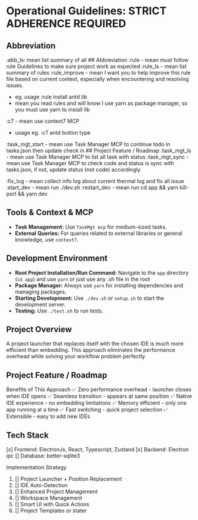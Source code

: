 # Operational Guidelines: STRICT ADHERENCE REQUIRED

## Abbreviation

:abb_ls: mean list summary of all ## Abbreviation
:rule - mean must follow rule Guidelines to make sure project work as expected
:rule_ls - mean list summary of rules
:rule_improve - mean I want you to help improve this rule file based on current context, especially when encountering and resolving issues.

- eg. usage :rule install antd lib
- mean you read rules and will know I use yarn as package manager, so you must use yarn to install lib

:c7 - mean use context7 MCP

- usage eg. :c7 antd button type

:task_mgt_start - mean use Task Manager MCP to continue todo in tasks.json then update check in ## Project Feature / Roadmap
:task_mgt_ls - mean use Task Manager MCP to list all task with status
:task_mgt_sync - mean use Task Manager MCP to check code and status is sync with tasks.json, if not, update status (not code) accordingly

:fix_log - mean collect info log about current thermal log and fix all issue
:start_dev - mean run ./dev.sh
:restart_dev - mean run cd app && yarn kill-port && yarn dev

## Tools & Context & MCP

- **Task Management:** Use `TaskMgt mcp` for medium-sized tasks.
- **External Queries:** For queries related to external libraries or general knowledge, use `context7`.

## Development Environment

- **Root Project Installation/Run Command:** Navigate to the `app` directory (`cd app`) and use `yarn` or just use any .sh file in the root
- **Package Manager:** Always use `yarn` for installing dependencies and managing packages.
- **Starting Development:** Use `./dev.sh` or `setup.sh` to start the development server.
- **Testing:** Use `./test.sh` to run tests.

## Project Overview

A project launcher that replaces itself with the chosen IDE is much more efficient than embedding. This approach eliminates the performance overhead while solving your workflow problem perfectly.

## Project Feature / Roadmap

Benefits of This Approach
✅ Zero performance overhead - launcher closes when IDE opens
✅ Seamless transition - appears at same position
✅ Native IDE experience - no embedding limitations
✅ Memory efficient - only one app running at a time
✅ Fast switching - quick project selection
✅ Extensible - easy to add new IDEs

## Tech Stack

[x] Frontend: ElectronJs, React, Typescript, Zustand
[x] Backend: Electron ipc
[] Database: better-sqlite3

Implementation Strategy

1. [] Project Launcher + Position Replacement
2. [] IDE Auto-Detection
3. [] Enhanced Project Management
4. [] Workspace Management
5. [] Smart UI with Quick Actions
6. [] Project Templates or stater
